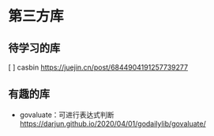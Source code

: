 # 第三方库

## 待学习的库

[ ] casbin https://juejin.cn/post/6844904191257739277

## 有趣的库

- govaluate：可进行表达式判断
    https://darjun.github.io/2020/04/01/godailylib/govaluate/
